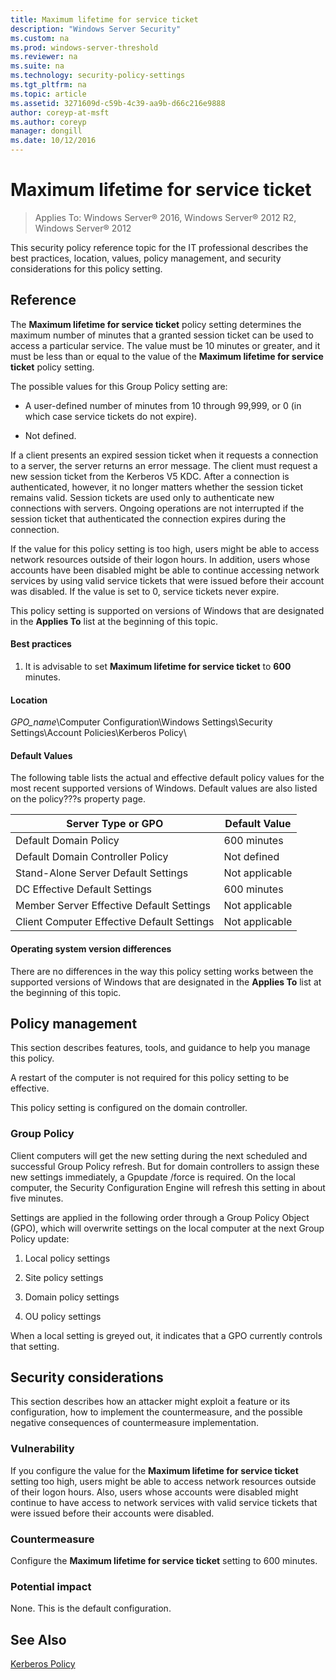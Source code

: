 ```yaml
---
title: Maximum lifetime for service ticket
description: "Windows Server Security"
ms.custom: na
ms.prod: windows-server-threshold
ms.reviewer: na
ms.suite: na
ms.technology: security-policy-settings
ms.tgt_pltfrm: na
ms.topic: article
ms.assetid: 3271609d-c59b-4c39-aa9b-d66c216e9888
author: coreyp-at-msft
ms.author: coreyp
manager: dongill
ms.date: 10/12/2016
---
```

# Maximum lifetime for service ticket

>Applies To: Windows Server&reg; 2016, Windows Server&reg; 2012 R2, Windows Server&reg; 2012

This security policy reference topic for the IT professional describes the best practices, location, values, policy management, and security considerations for this policy setting.  
  
## Reference  
The **Maximum lifetime for service ticket** policy setting determines the maximum number of minutes that a granted session ticket can be used to access a particular service. The value must be 10 minutes or greater, and it must be less than or equal to the value of the **Maximum lifetime for service ticket** policy setting.  
  
The possible values for this Group Policy setting are:  
  
-   A user-defined number of minutes from 10 through 99,999, or 0 (in which case service tickets do not expire).  
  
-   Not defined.  
  
If a client presents an expired session ticket when it requests a connection to a server, the server returns an error message. The client must request a new session ticket from the Kerberos V5 KDC. After a connection is authenticated, however, it no longer matters whether the session ticket remains valid. Session tickets are used only to authenticate new connections with servers. Ongoing operations are not interrupted if the session ticket that authenticated the connection expires during the connection.  
  
If the value for this policy setting is too high, users might be able to access network resources outside of their logon hours. In addition, users whose accounts have been disabled might be able to continue accessing network services by using valid service tickets that were issued before their account was disabled. If the value is set to 0, service tickets never expire.  
  
This policy setting is supported on versions of Windows that are designated in the **Applies To** list at the beginning of this topic.  
  
#### Best practices  
  
1.  It is advisable to set **Maximum lifetime for service ticket** to **600** minutes.  
  
#### Location  
*GPO_name*\Computer Configuration\Windows Settings\Security Settings\Account Policies\Kerberos Policy\  
  
#### Default Values  
The following table lists the actual and effective default policy values for the most recent supported versions of Windows. Default values are also listed on the policy???s property page.  
  
|Server Type or GPO|Default Value|  
|-----------|---------|  
|Default Domain Policy|600 minutes|  
|Default Domain Controller Policy|Not defined|  
|Stand-Alone Server Default Settings|Not applicable|  
|DC Effective Default Settings|600 minutes|  
|Member Server Effective Default Settings|Not applicable|  
|Client Computer Effective Default Settings|Not applicable|  
  
#### Operating system version differences  
There are no differences in the way this policy setting works between the supported versions of Windows that are designated in the **Applies To** list at the beginning of this topic.  
  
## Policy management  
This section describes features, tools, and guidance to help you manage this policy.  
  
A restart of the computer is not required for this policy setting to be effective.  
  
This policy setting is configured on the domain controller.  
  
### Group Policy  
Client computers will get the new setting during the next scheduled and successful Group Policy refresh. But for domain controllers to assign these new settings immediately, a Gpupdate /force is required. On the local computer, the Security Configuration Engine will refresh this setting in about five minutes.  
  
Settings are applied in the following order through a Group Policy Object (GPO), which will overwrite settings on the local computer at the next Group Policy update:  
  
1.  Local policy settings  
  
2.  Site policy settings  
  
3.  Domain policy settings  
  
4.  OU policy settings  
  
When a local setting is greyed out, it indicates that a GPO currently controls that setting.  
  
## Security considerations  
This section describes how an attacker might exploit a feature or its configuration, how to implement the countermeasure, and the possible negative consequences of countermeasure implementation.  
  
### Vulnerability  
If you configure the value for the **Maximum lifetime for service ticket** setting too high, users might be able to access network resources outside of their logon hours. Also, users whose accounts were disabled might continue to have access to network services with valid service tickets that were issued before their accounts were disabled.  
  
### Countermeasure  
Configure the **Maximum lifetime for service ticket** setting to 600 minutes.  
  
### Potential impact  
None. This is the default configuration.  
  
## See Also  
[Kerberos Policy](../kerberos/Kerberos-Policy.md)  
  

